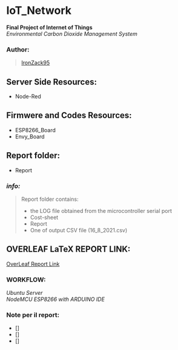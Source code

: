 # IoT_Network
**Final Project of Internet of Things** \
*Environmental Carbon Dioxide Management System*
### Author:
> [IronZack95](https://github.com/IronZack95)

## Server Side Resources:
- Node-Red

## Firmwere and Codes Resources:
- ESP8266_Board
- Envy_Board

## Report folder:
- Report

### *info:*
> Report folder contains:
>- the LOG file obtained from the microcontroller serial port
>- Cost-sheet
>- Report
>- One of output CSV file (16_8_2021.csv)

## OVERLEAF LaTeX REPORT LINK:
[OverLeaf Report Link](https://it.overleaf.com/project/610287f168dbe0f3dd2ca192)



### WORKFLOW:
_Ubuntu Server_ \
_NodeMCU ESP8266 with ARDUINO IDE_

### Note per il report:
- []
- []
- []
